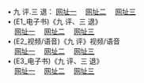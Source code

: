  &#8226; 九 评.三 退：
<a href="http://2.vizvaz.com/t/" target="_blank">网址一</a>
　<a href="http://77.gw.lt/v/" target="_blank">网址二</a>
　<a href="http://728.epac.to/tt/" target="_blank">网址三</a>
　<br />
&#8226; (E1_电子书)《九 评、三 退》<br />
　<a href="http://2.vizvaz.com/t/" target="_blank">网址一</a>
　<a href="http://77.gw.lt/t/" target="_blank">网址二</a>
　<a href="http://728.epac.to/t/" target="_blank">网址三</a><br />
 &#8226;  (E2_视频/语音)《九 评》视频/语音<br />
　<a href="http://2.vizvaz.com/v/" target="_blank">网址一</a>
　<a href="http://77.gw.lt/v/" target="_blank">网址二</a>
　<a href="http://728.epac.to/v/" target="_blank">网址三</a><br />
 &#8226;  (E3_电子书)《九 评、三 退》<br />
　<a href="http://2.vizvaz.com/tt/" target="_blank">网址一</a>
　<a href="http://77.gw.lt/tt/" target="_blank">网址二</a>
　<a href="http://728.epac.to/tt/" target="_blank">网址三</a>
